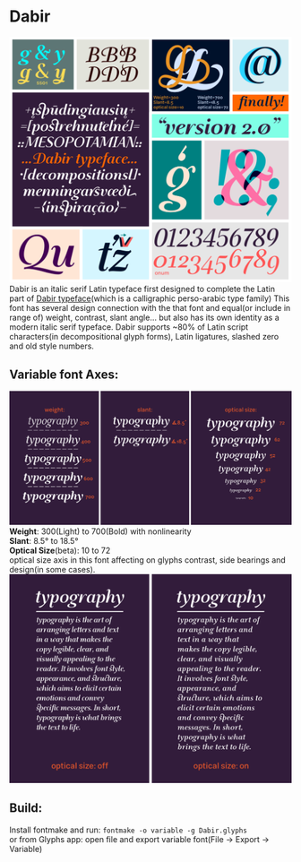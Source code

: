 # Dabir
![Dabir](documentation/Dabir-v2.0.png)
Dabir is an italic serif Latin typeface first designed to complete the Latin part of [Dabir typeface](https://maryamsoft.com/product/fontshop/main/dabir-htm/)(which is a calligraphic perso-arabic type family)
This font has several design connection with the that font and equal(or include in range of) weight, contrast, slant angle… but also has its own identity as a modern italic serif typeface. Dabir supports ~80% of Latin script characters(in decompositional glyph forms), Latin ligatures, slashed zero and old style numbers.

## Variable font Axes:
![weight/slant/optical-size](documentation/weight_slant_optical-size.png)
<br>**Weight**: 300(Light) to 700(Bold) with nonlinearity
<br>**Slant**: 8.5° to 18.5°
<br>**Optical Size**(beta): 10 to 72
<br>optical size axis in this font affecting on glyphs contrast, side bearings and design(in some cases). 
<br>![optical-size-on-off](documentation/optical-size.png)

## Build:
Install fontmake and run: `fontmake -o variable -g Dabir.glyphs`
<br>or from Glyphs app: open file and export variable font(File -> Export -> Variable)

